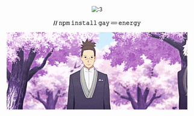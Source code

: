 <p align="center">
<img src="ee48619529f4ea2d0ee5066d0ba294e4.gif" alt=":3">

<p align="center">
  <b>// 𝚗𝚙𝚖 𝚒𝚗𝚜𝚝𝚊𝚕𝚕 𝚐𝚊𝚢 𓄳 𝚎𝚗𝚎𝚛𝚐𝚢</b>
</p>

<p align="center">
<img src="tumblr_ona1daKnSR1v07xajo1_500.gif" alt="<3">
